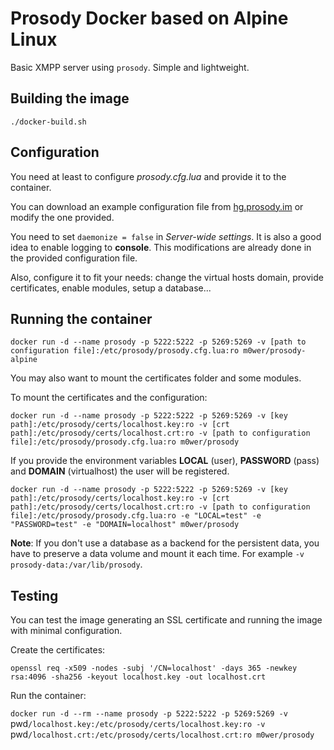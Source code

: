 # Prosody Docker based on Alpine Linux

Basic XMPP server using `prosody`. Simple and lightweight.

## Building the image

`./docker-build.sh`

## Configuration

You need at least to configure *prosody.cfg.lua* and provide it to the container.

You can download an example configuration file from [hg.prosody.im](https://hg.prosody.im/0.9/raw-file/tip/prosody.cfg.lua.dist) or modify the one provided.

You need to set `daemonize = false` in *Server-wide settings*. It is also a good idea to enable logging to **console**. This modifications are already done in the provided configuration file.

Also, configure it to fit your needs: change the virtual hosts domain, provide certificates, enable modules, setup a database...

## Running the container

`docker run -d --name prosody -p 5222:5222 -p 5269:5269 -v [path to configuration file]:/etc/prosody/prosody.cfg.lua:ro m0wer/prosody-alpine`

You may also want to mount the certificates folder and some modules.

To mount the certificates and the configuration:

`docker run -d --name prosody -p 5222:5222 -p 5269:5269 -v [key path]:/etc/prosody/certs/localhost.key:ro -v [crt path]:/etc/prosody/certs/localhost.crt:ro -v [path to configuration file]:/etc/prosody/prosody.cfg.lua:ro m0wer/prosody`

<!-- Commented until alpine updates to prosody 0.10 (https://pkgs.alpinelinux.org/package/v3.6/community/x86_64/prosody) If you use the provided config file, you need to mount the certificates in */etc/prosody/certs/example.com.crt* and */etc/prosody/certs/example.com.key* as described in [prosody-doc](https://prosody.im/doc/certificates). -->

If you provide the environment variables **LOCAL** (user), **PASSWORD** (pass) and **DOMAIN** (virtualhost) the user will be registered.

`docker run -d --name prosody -p 5222:5222 -p 5269:5269 -v [key path]:/etc/prosody/certs/localhost.key:ro -v [crt path]:/etc/prosody/certs/localhost.crt:ro -v [path to configuration file]:/etc/prosody/prosody.cfg.lua:ro -e "LOCAL=test" -e "PASSWORD=test" -e "DOMAIN=localhost" m0wer/prosody`

**Note**: If you don't use a database as a backend for the persistent data, you have to preserve a data volume and mount it each time. For example `-v prosody-data:/var/lib/prosody`.

## Testing

You can test the image generating an SSL certificate and running the image with minimal configuration.

Create the certificates:

`openssl req -x509 -nodes -subj '/CN=localhost' -days 365 -newkey rsa:4096 -sha256 -keyout localhost.key -out localhost.crt`

Run the container:

`docker run -d --rm --name prosody -p 5222:5222 -p 5269:5269 -v `pwd`/localhost.key:/etc/prosody/certs/localhost.key:ro -v `pwd`/localhost.crt:/etc/prosody/certs/localhost.crt:ro m0wer/prosody`
